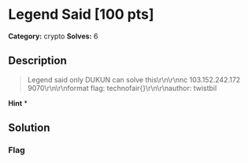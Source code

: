 # Legend Said [100 pts]

**Category:** crypto
**Solves:** 6

## Description
>Legend said only DUKUN can solve this\r\n\r\nnc 103.152.242.172 9070\r\n\r\nformat flag: technofair{}\r\n\r\nauthor: twistbil

**Hint**
* 

## Solution

### Flag

